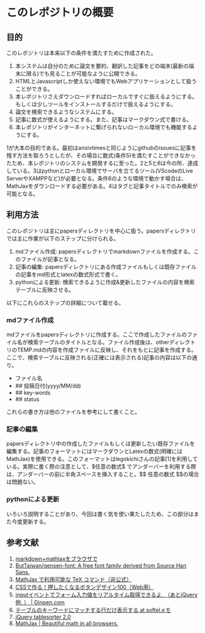 # このレポジトリの概要
## 目的
このレポジトリは本来以下の条件を満たすために作成された。
1. 本システムは自分のために論文を要約、翻訳した記事をどの端末(最新の端末に限る)でも見ることが可能なように公開できる。
2. HTMLとJavascriptしか使えない環境でもWebアプリケーションとして扱うことができる。
3. 本レポジトリさえダウンロードすればローカルですぐに扱えるようにする。もしくは少しツールをインストールするだけで扱えるようにする。
4. 論文を検索できるようなシステムにする。
5. 記事に数式が使えるようにする。また、記事はマークダウン式で書ける。
6. 本レポジトリがインターネットに繋げられないローカル環境でも機能するようにする。

1が大本の目的である。最初はarixivtimesと同じようにgithubのissuesに記事を残す方法を取ろうとしたが、その場合に数式(条件5)を満たすことができなかったため、本レポジトリのシステムを開発するに至った。2と5と6は今の所、達成している。3はpythonとローカル環境でサーバを立てるツール(VScodeのLive ServerやXAMPPなど)が必要となる。条件6のような環境で動かす場合は、MathJaxをダウンロードする必要がある。4はタグと記事タイトルでのみ検索が可能となる。

## 利用方法
このレポジトリは主にpapersディレクトリを中心に扱う。papersディレクトリでは主に作業が以下のステップに分けられる。

1. mdファイル作成: papersディレクトリでmarkdownファイルを作成する。このファイルが記事となる。
2. 記事の編集: papersディレクトリにある作成ファイルもしくは既存ファイルの記事をmd形式とlatexの数式形式で書く。
3. pythonによる更新: 検索できるように作成&更新したファイルの内容を検索テーブルに反映させる。

以下にこれらのステップの詳細について載せる。

### mdファイル作成
mdファイルをpapersディレクトリに作成する。ここで作成したファイルのファイル名が検索テーブルのタイトルとなる。ファイル作成後は、otherディレクトリのTEMP.mdの内容を作成ファイルに反映し、それをもとに記事を作成する。ここで、検索テーブルに反映される(正確には表示される)記事の内容は以下の通り。

- ファイル名
- \#\# 投稿日付(yyyy/MM/dd)
- \#\# key-words
- \#\# status

これらの書き方は他のファイルを参考にして書くこと。

### 記事の編集
papersディレクトリ中の作成したファイルもしくは更新したい既存ファイルを編集する。記事のフォーマットにはマークダウンとLatexの数式(明確にはMathJax)を使用できる。このフォーマットはlegokichiさんの記事[1]を利用している。実際に書く際の注意として、\$任意の数式\$
でアンダーバーを利用する際は、アンダーバーの前に半角スペースを挿入すること。\$\$ 任意の数式 \$\$の場合は問題ない。

### pythonによる更新
いろいろ説明することがあり、今回は書く気を使い果たしたため、この部分はまた今度更新する。

## 参考文献
1. [markdown+mathjaxをブラウザで](https://qiita.com/legokichi/items/27b7b865a0ab28b5d530)
2. [ButTaiwan/gensen-font: A free font family derived from Source Han Sans.](https://github.com/ButTaiwan/gensen-font/tree/master/JP)
4. [MathJax で利用可能な TeX コマンド（非公式）](http://memopad.bitter.jp/web/mathjax/TeXSyntax.html)
5. [CSSで作る！押したくなるボタンデザイン100（Web用）](https://saruwakakun.com/html-css/reference/buttons)
6. [inputイベントでフォーム入力値をリアルタイム取得できるよ. （あとjQuery例. ） | Ginpen.com](https://ginpen.com/2018/01/30/realtime-form-values/)
7. [テーブルのキーワードにマッチする行だけ表示する at softelメモ](https://www.softel.co.jp/blogs/tech/archives/4330)
8. [jQuery tablesorter 2.0](https://mottie.github.io/tablesorter/docs/)
9. [MathJax | Beautiful math in all browsers.](https://www.mathjax.org/)